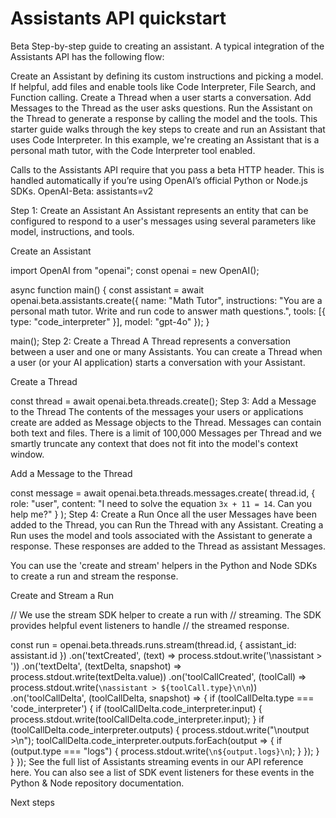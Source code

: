 # Assistants API quickstart

Beta
Step-by-step guide to creating an assistant.
A typical integration of the Assistants API has the following flow:

Create an Assistant by defining its custom instructions and picking a model. If helpful, add files and enable tools like Code Interpreter, File Search, and Function calling.
Create a Thread when a user starts a conversation.
Add Messages to the Thread as the user asks questions.
Run the Assistant on the Thread to generate a response by calling the model and the tools.
This starter guide walks through the key steps to create and run an Assistant that uses Code Interpreter. In this example, we're creating an Assistant that is a personal math tutor, with the Code Interpreter tool enabled.

Calls to the Assistants API require that you pass a beta HTTP header. This is handled automatically if you’re using OpenAI’s official Python or Node.js SDKs. OpenAI-Beta: assistants=v2

Step 1: Create an Assistant
An Assistant represents an entity that can be configured to respond to a user's messages using several parameters like model, instructions, and tools.

Create an Assistant

import OpenAI from "openai";
const openai = new OpenAI();

async function main() {
  const assistant = await openai.beta.assistants.create({
    name: "Math Tutor",
    instructions: "You are a personal math tutor. Write and run code to answer math questions.",
    tools: [{ type: "code_interpreter" }],
    model: "gpt-4o"
  });
}

main();
Step 2: Create a Thread
A Thread represents a conversation between a user and one or many Assistants. You can create a Thread when a user (or your AI application) starts a conversation with your Assistant.

Create a Thread

const thread = await openai.beta.threads.create();
Step 3: Add a Message to the Thread
The contents of the messages your users or applications create are added as Message objects to the Thread. Messages can contain both text and files. There is a limit of 100,000 Messages per Thread and we smartly truncate any context that does not fit into the model's context window.

Add a Message to the Thread

const message = await openai.beta.threads.messages.create(
  thread.id,
  {
    role: "user",
    content: "I need to solve the equation `3x + 11 = 14`. Can you help me?"
  }
);
Step 4: Create a Run
Once all the user Messages have been added to the Thread, you can Run the Thread with any Assistant. Creating a Run uses the model and tools associated with the Assistant to generate a response. These responses are added to the Thread as assistant Messages.

You can use the 'create and stream' helpers in the Python and Node SDKs to create a run and stream the response.

Create and Stream a Run

// We use the stream SDK helper to create a run with
// streaming. The SDK provides helpful event listeners to handle
// the streamed response.

const run = openai.beta.threads.runs.stream(thread.id, {
    assistant_id: assistant.id
  })
    .on('textCreated', (text) => process.stdout.write('\nassistant > '))
    .on('textDelta', (textDelta, snapshot) => process.stdout.write(textDelta.value))
    .on('toolCallCreated', (toolCall) => process.stdout.write(`\nassistant > ${toolCall.type}\n\n`))
    .on('toolCallDelta', (toolCallDelta, snapshot) => {
      if (toolCallDelta.type === 'code_interpreter') {
        if (toolCallDelta.code_interpreter.input) {
          process.stdout.write(toolCallDelta.code_interpreter.input);
        }
        if (toolCallDelta.code_interpreter.outputs) {
          process.stdout.write("\noutput >\n");
          toolCallDelta.code_interpreter.outputs.forEach(output => {
            if (output.type === "logs") {
              process.stdout.write(`\n${output.logs}\n`);
            }
          });
        }
      }
    });
See the full list of Assistants streaming events in our API reference here. You can also see a list of SDK event listeners for these events in the Python & Node repository documentation.

Next steps
